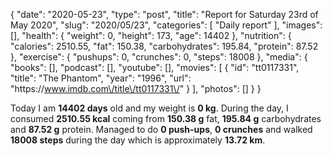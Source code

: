 {
    "date": "2020-05-23",
    "type": "post",
    "title": "Report for Saturday 23rd of May 2020",
    "slug": "2020\/05\/23",
    "categories": [
        "Daily report"
    ],
    "images": [],
    "health": {
        "weight": 0,
        "height": 173,
        "age": 14402
    },
    "nutrition": {
        "calories": 2510.55,
        "fat": 150.38,
        "carbohydrates": 195.84,
        "protein": 87.52
    },
    "exercise": {
        "pushups": 0,
        "crunches": 0,
        "steps": 18008
    },
    "media": {
        "books": [],
        "podcast": [],
        "youtube": [],
        "movies": [
            {
                "id": "tt0117331",
                "title": "The Phantom",
                "year": "1996",
                "url": "https:\/\/www.imdb.com\/title\/tt0117331\/"
            }
        ],
        "photos": []
    }
}

Today I am <strong>14402 days</strong> old and my weight is <strong>0 kg</strong>. During the day, I consumed <strong>2510.55 kcal</strong> coming from <strong>150.38 g</strong> fat, <strong>195.84 g</strong> carbohydrates and <strong>87.52 g</strong> protein. Managed to do <strong>0 push-ups</strong>, <strong>0 crunches</strong> and walked <strong>18008 steps</strong> during the day which is approximately <strong>13.72 km</strong>.